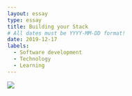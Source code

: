 ```yaml
---
layout: essay
type: essay
title: Building your Stack
# All dates must be YYYY-MM-DD format!
date: 2019-12-17
labels:
  - Software development
  - Technology
  - Learning
---
```


<img class="ui image" src="../images/">

